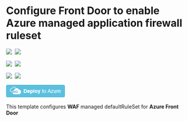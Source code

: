 # Configure Front Door to enable Azure managed application firewall ruleset 

<IMG SRC="https://azurequickstartsservice.blob.core.windows.net/badges/201-front-door-managed-waf-ruleset/PublicLastTestDate.svg" />&nbsp;
<IMG SRC="https://azurequickstartsservice.blob.core.windows.net/badges/201-front-door-managed-waf-ruleset/PublicDeployment.svg" />&nbsp;

<IMG SRC="https://azurequickstartsservice.blob.core.windows.net/badges/201-front-door-managed-waf-ruleset/FairfaxLastTestDate.svg" />&nbsp;
<IMG SRC="https://azurequickstartsservice.blob.core.windows.net/badges/201-front-door-managed-waf-ruleset/FairfaxDeployment.svg" />&nbsp;

<IMG SRC="https://azurequickstartsservice.blob.core.windows.net/badges/201-front-door-managed-waf-ruleset/BestPracticeResult.svg" />&nbsp;
<IMG SRC="https://azurequickstartsservice.blob.core.windows.net/badges/201-front-door-managed-waf-ruleset/CredScanResult.svg" />&nbsp;

<a href="https://portal.azure.com/#create/Microsoft.Template/uri/https%3A%2F%2Fraw.githubusercontent.com%2FAzure%2Fazure-quickstart-templates%2Fmaster%2F201-front-door-managed-waf-ruleset%2Fazuredeploy.json" target="_blank">
    <img src="https://raw.githubusercontent.com/Azure/azure-quickstart-templates/master/1-CONTRIBUTION-GUIDE/images/deploytoazure.png"/>
</a>

This template configures **WAF** managed defaultRuleSet for **Azure Front Door**
